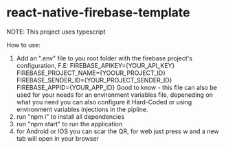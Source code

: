 # react-native-firebase-template
NOTE: This project uses typescript

How to use:
  1. Add an ".env" file to you root folder with the firebase project's configuration, F.E:
      FIREBASE_APIKEY={YOUR_API_KEY}
      FIREBASE_PROJECT_NAME={YOOUR_PROJECT_ID}
      FIREBASE_SENDER_ID={YOUR_PROJECT_SENDER_ID}
      FIREBASE_APPID={YOUR_APP_ID}
    Good to know - this file can also be used for your needs for an environment variables file, 
      depeneding on what you need you can also configure it Hard-Coded or using environment variables injections in the pipline.
  2. run "npm i" to install all dependencies
  3. run "npm start" to run the application
  4. for Android or IOS you can scar the QR, for web just press w and a new tab will open in your browser
